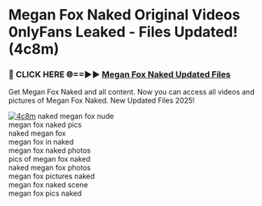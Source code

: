 # Megan Fox Naked Original Videos 0nlyFans Leaked - Files Updated! (4c8m)

<h3>🔴 CLICK HERE 🌐==►► <a href="https://tinyurl.com/up5wt9bj" rel="nofollow">Megan Fox Naked Updated Files</a></h3>

Get Megan Fox Naked and all content. Now you can access all videos and pictures of Megan Fox Naked. New Updated Files 2025!

[![4c8m](https://i.imgur.com/ABiUzMV.gif)](https://tinyurl.com/up5wt9bj)
naked megan fox nude<br>
megan fox naked pics<br>
naked megan fox<br>
megan fox in naked<br>
megan fox naked photos<br>
pics of megan fox naked<br>
naked megan fox photos<br>
megan fox pictures naked<br>
megan fox naked scene<br>
megan fox pics naked
